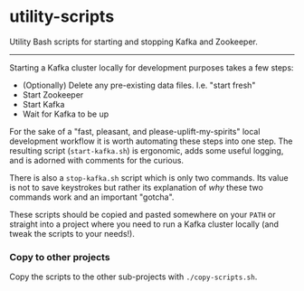 # utility-scripts

Utility Bash scripts for starting and stopping Kafka and Zookeeper.

---

Starting a Kafka cluster locally for development purposes takes a few steps:

* (Optionally) Delete any pre-existing data files. I.e. "start fresh"
* Start Zookeeper
* Start Kafka  
* Wait for Kafka to be up

For the sake of a "fast, pleasant, and please-uplift-my-spirits" local development workflow it is worth automating
these steps into one step. The resulting script (`start-kafka.sh`) is ergonomic, adds some useful logging, and is
adorned with comments for the curious.

There is also a `stop-kafka.sh` script which is only two commands. Its value is not to save keystrokes but rather its
explanation of *why* these two commands work and an important "gotcha".

These scripts should be copied and pasted somewhere on your `PATH` or straight into a project where you need to run a
Kafka cluster locally (and tweak the scripts to your needs!).

### Copy to other projects

Copy the scripts to the other sub-projects with `./copy-scripts.sh`.
